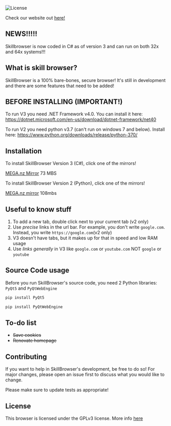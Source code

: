 ![License](https://img.shields.io/github/license/JohnSkill/SkillBrowser)

Check our website out [here!](https://johnskillanimation.wixsite.com/skillbrowser)

## NEWS!!!!!

Skillbrowser is now coded in C# as of version 3 and can run on both 32x and 64x systems!!!

## What is skill browser?

SkillBrowser is a 100% bare-bones, secure browser! It's still in development and there are some features that need to be added!

## BEFORE INSTALLING (IMPORTANT!)

To run V3 you need .NET Framework v4.0. You can install it here: https://dotnet.microsoft.com/en-us/download/dotnet-framework/net40

To run V2 you need python v3.7 (can't run on windows 7 and below). Install here: https://www.python.org/downloads/release/python-370/

## Installation

To install SkillBrowser Version 3 (C#), click one of the mirrors!

[MEGA.nz Mirror](https://mega.nz/file/VdwA2SDa#MzvE1gTeveaWZYOq_LzTj5FbfJJLCjRS3Ghyh1p2_8Q) 73 MBS

To install SkillBrowser Version 2 (Python), click one of the mirrors! 

[MEGA.nz mirror](https://mega.nz/file/0FJ3nSYR#4U0ZZmET-bC07qSIUYjCJR-FnVKJnNY8hbL-D-Mukd4) 108mbs

## Useful to know stuff

1) To add a new tab, double click next to your current tab (v2 only)
2) Use _precise_ links in the url bar. For example, you don't write `google.com`. Instead, you write `https://google.com`(v2 only)
3) V3 doesn't have tabs, but it makes up for that in speed and low RAM usage
4) Use _links generally_ in V3 like `google.com` or `youtube.com` NOT `google` or `youtube`

## Source Code usage

Before you run SkillBrowser's source code, you need 2 Python libraries: `PyQt5` and `PyQtWebEngine`

```python
pip install PyQt5
```
```python
pip install PyQtWebEngine
```
## To-do list
- ~~Save cookies~~
- ~~Renovate homepage~~

## Contributing
If you want to help in SkillBrowser's development, be free to do so! For major changes, please open an issue first to discuss what you would like to change.

Please make sure to update tests as appropriate!

## License
This browser is licensed under the GPLv3 license. More info [here](https://github.com/JohnSkill/SkillBrowser/blob/main/LICENSE)

